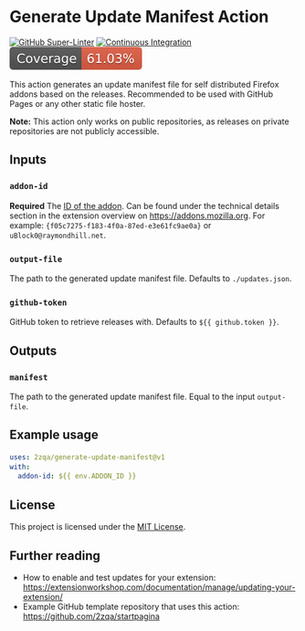 # Generate Update Manifest Action

[![GitHub Super-Linter](https://github.com/2zqa/generate-update-manifest/actions/workflows/linter.yml/badge.svg)](https://github.com/super-linter/super-linter)
[![Continuous Integration](https://github.com/2zqa/generate-update-manifest/actions/workflows/ci.yml/badge.svg)](https://github.com/2zqa/generate-update-manifest/actions/workflows/ci.yml)
![Code Coverage](./badges/coverage.svg)

This action generates an update manifest file for self distributed Firefox
addons based on the releases. Recommended to be used with GitHub Pages or any
other static file hoster.

**Note:** This action only works on public repositories, as releases on private
repositories are not publicly accessible.

## Inputs

### `addon-id`

**Required** The
[ID of the addon](https://extensionworkshop.com/documentation/develop/extensions-and-the-add-on-id/).
Can be found under the technical details section in the extension overview on
https://addons.mozilla.org. For example:
`{f05c7275-f183-4f0a-87ed-e3e61fc9ae0a}` or `uBlock0@raymondhill.net`.

### `output-file`

The path to the generated update manifest file. Defaults to `./updates.json`.

### `github-token`

GitHub token to retrieve releases with. Defaults to `${{ github.token }}`.

## Outputs

### `manifest`

The path to the generated update manifest file. Equal to the input
`output-file`.

## Example usage

```yaml
uses: 2zqa/generate-update-manifest@v1
with:
  addon-id: ${{ env.ADDON_ID }}
```

## License

This project is licensed under the [MIT License](LICENSE).

## Further reading

- How to enable and test updates for your extension:
  https://extensionworkshop.com/documentation/manage/updating-your-extension/
- Example GitHub template repository that uses this action:
  https://github.com/2zqa/startpagina
